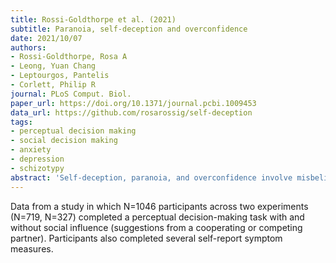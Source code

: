 ```yaml
---
title: Rossi-Goldthorpe et al. (2021)
subtitle: Paranoia, self-deception and overconfidence
date: 2021/10/07
authors:
- Rossi-Goldthorpe, Rosa A
- Leong, Yuan Chang
- Leptourgos, Pantelis
- Corlett, Philip R
journal: PLoS Comput. Biol.
paper_url: https://doi.org/10.1371/journal.pcbi.1009453
data_url: https://github.com/rosarossig/self-deception
tags:
- perceptual decision making
- social decision making
- anxiety
- depression
- schizotypy
abstract: 'Self-deception, paranoia, and overconfidence involve misbeliefs about the self, others, and world. They are often considered mistaken. Here we explore whether they might be adaptive, and further, whether they might be explicable in Bayesian terms. We administered a difficult perceptual judgment task with and without social influence (suggestions from a cooperating or competing partner). Crucially, the social influence was uninformative. We found that participants heeded the suggestions most under the most uncertain conditions and that they did so with high confidence, particularly if they were more paranoid. Model fitting to participant behavior revealed that their prior beliefs changed depending on whether the partner was a collaborator or competitor, however, those beliefs did not differ as a function of paranoia. Instead, paranoia, self-deception, and overconfidence were associated with participants perceived instability of their own performance. These data are consistent with the idea that self-deception, paranoia, and overconfidence flourish under uncertainty, and have their roots in low self-esteem, rather than excessive social concern. The model suggests that spurious beliefs can have value-self-deception is irrational yet can facilitate optimal behavior. This occurs even at the expense of monetary rewards, perhaps explaining why self-deception and paranoia contribute to costly decisions which can spark financial crashes and devastating wars.'
---
```


Data from a study in which N=1046 participants across two experiments (N=719, N=327) completed a perceptual decision-making task with and without social influence (suggestions from a cooperating or competing partner). Participants also completed several self-report symptom measures.
